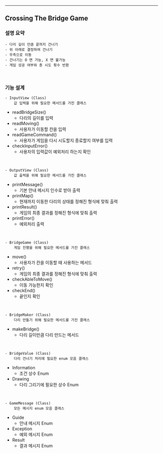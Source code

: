 ---

## Crossing The Bridge Game


### 설명 요약

    - 다리 길이 만큼 끝까지 건너기
    - 위 아래로 결정하여 건너기
    - 우측으로 이동
    - 건너기는 O 면 가능, X 면 불가능
    - 게임 성공 여부와 총 시도 횟수 반환


<br/>

### 기능 설계

    - InputView (Class)
        값 입력을 위해 필요한 메서드를 가진 클래스

* readBridgeSize()
    - 다리의 길이를 입력
* readMoving()
    - 사용자가 이동할 칸을 입력
* readGameCommand()
    - 사용자가 게임을 다시 시도할지 종료할지 여부를 입력
* checkInputError()
    - 사용자의 입력값이 예외처리 하는지 확인

<br/>

    - OutputView (Class)
        값 출력을 위해 필요한 메서드를 가진 클래스

* printMessage()
    - 기본 안내 메시지 인수로 받아 출력
* printMap()
    - 현재까지 이동한 다리의 상태를 정해진 형식에 맞춰 출력
* printResult()
    - 게임의 최종 결과를 정해진 형식에 맞춰 출력
* printError()
    - 예외처리 출력

<br/>

    - BridgeGame (Class)
        게임 진행을 위해 필요한 메서드를 가진 클래스

* move()
    - 사용자가 칸을 이동할 때 사용하는 메서드
* retry()
    - 게임의 최종 결과를 정해진 형식에 맞춰 출력
* checkAbleToMove()
    - 이동 가능한지 확인
* checkEnd()
    - 끝인지 확인


<br/>

    - BridgeMaker (Class)
        다리 만들기 위해 필요한 메서드를 가진 클래스

* makeBridge()
    - 다리 길이만큼 다리 만드는 메서드


<br/>

    - BridgeValue (Class)
        다리 건너기 처리에 필요한 enum 모음 클래스 

* Information
    - 조건 상수 Enum
* Drawing
    - 다리 그리기에 필요한 상수 Enum

<br/>

    - GameMessage (Class)
        모든 메시지 enum 모음 클래스 

* Guide
    - 안내 메시지 Enum
* Exception
    - 예외 메시지 Enum
* Result
    - 결과 메시지 Enum
